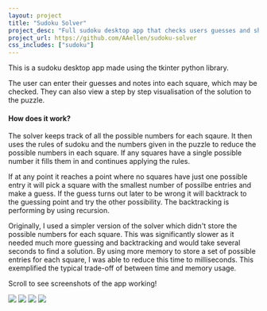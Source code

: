 ```yaml
---
layout: project
title: "Sudoku Solver"
project_desc: "Full sudoku desktop app that checks users guesses and shows a step by step solution"
project_url: https://github.com/AAellen/sudoku-solver
css_includes: ["sudoku"]
---
```


This is a sudoku desktop app made using the tkinter python library.

The user can enter their guesses and notes into each square, which may be checked.
They can also view a step by step visualisation of the solution to the puzzle.


#### How does it work?
The solver keeps track of all the possible numbers for each sqaure.
It then uses the rules of sudoku and the numbers given in the puzzle to reduce the possible numbers in each square.
If any squares have a single possible number it fills them in and continues applying the rules.

If at any point it reaches a point where no squares have just one possible entry it will pick a square with the smallest number of possilbe entries and make a guess.
If the guess turns out later to be wrong it will backtrack to the guessing point and try the other possibility.
The backtracking is performing by using recursion.

Originally, I used a simpler version of the solver which didn't store the possible numbers for each square.
This was significantly slower as it needed much more guessing and backtracking and would take several seconds to find a solution.
By using more memory to store a set of possible entries for each square, I was able to reduce this time to milliseconds.
This exemplified the typical trade-off of between time and memory usage. 

Scroll to see screenshots of the app working!
<div class="img-container">
<img id="1" src="{{site.baseurl}}/assets/img/sudoku/precheck.png">
<img id="2" src="{{site.baseurl}}/assets/img/sudoku/checked.png">
<img id="3" src="{{site.baseurl}}/assets/img/sudoku/step-solver.png">
<img id="4" src="{{site.baseurl}}/assets/img/sudoku/solved.png">
</div>